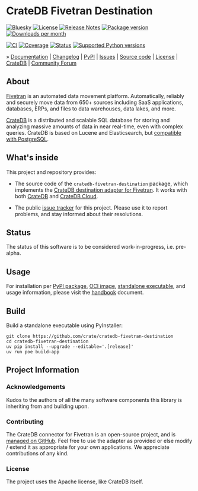 # CrateDB Fivetran Destination

[![Bluesky][badge-bluesky]][project-bluesky]
[![License][badge-license]][project-license]
[![Release Notes][badge-release-notes]][project-release-notes]
[![Package version][badge-package-version]][project-pypi]
[![Downloads per month][badge-downloads-per-month]][project-downloads]

[![CI][badge-ci]][project-ci]
[![Coverage][badge-coverage]][project-coverage]
[![Status][badge-status]][project-pypi]
[![Supported Python versions][badge-python-versions]][project-pypi]

» [Documentation]
| [Changelog]
| [PyPI]
| [Issues]
| [Source code]
| [License]
| [CrateDB]
| [Community Forum]

## About

[Fivetran] is an automated data movement platform. Automatically, reliably and
securely move data from 650+ sources including SaaS applications, databases,
ERPs, and files to data warehouses, data lakes, and more.

[CrateDB] is a distributed and scalable SQL database for storing and analyzing
massive amounts of data in near real-time, even with complex queries. 
CrateDB is based on Lucene and Elasticsearch, but [compatible with PostgreSQL].

## What's inside

This project and repository provides:

- The source code of the `cratedb-fivetran-destination` package, which implements
  the [CrateDB destination adapter for Fivetran]. It works with both [CrateDB] and
  [CrateDB Cloud].

- The public [issue tracker] for this project. Please use it
  to report problems, and stay informed about their resolutions.

## Status

The status of this software is to be considered work-in-progress,
i.e. pre-alpha.

## Usage

For installation per [PyPI package][PyPI], [OCI image], [standalone executable],
and usage information, please visit the [handbook] document.

## Build
Build a standalone executable using PyInstaller:
```shell
git clone https://github.com/crate/cratedb-fivetran-destination
cd cratedb-fivetran-destination
uv pip install --upgrade --editable='.[release]'
uv run poe build-app
```

## Project Information

### Acknowledgements
Kudos to the authors of all the many software components this library is
inheriting from and building upon.

### Contributing
The CrateDB connector for Fivetran is an open-source project, and is
[managed on GitHub].
Feel free to use the adapter as provided or else modify / extend it
as appropriate for your own applications. We appreciate contributions of any kind.

### License
The project uses the Apache license, like CrateDB itself.


[compatible with PostgreSQL]: https://cratedb.com/docs/guide/feature/postgresql-compatibility/
[CrateDB]: https://cratedb.com/database
[CrateDB Cloud]: https://cratedb.com/database/cloud
[CrateDB destination adapter for Fivetran]: https://cratedb.com/docs/guide/integrate/fivetran/
[Fivetran]: https://www.fivetran.com/
[Fivetran SDK Development Guide]: https://github.com/fivetran/fivetran_sdk/blob/main/development-guide.md
[handbook]: https://github.com/crate/cratedb-fivetran-destination/blob/main/docs/handbook.md
[issue tracker]: https://github.com/crate/cratedb-fivetran-destination/issues
[OCI image]: https://github.com/crate/cratedb-fivetran-destination/pkgs/container/cratedb-fivetran-destination
[standalone executable]: https://github.com/crate/cratedb-fivetran-destination/releases

[Changelog]: https://github.com/crate/cratedb-fivetran-destination/blob/main/CHANGES.md
[Community Forum]: https://community.cratedb.com/
[Documentation]: https://cratedb.com/docs/guide/integrate/fivetran/
[Issues]: https://github.com/crate/cratedb-fivetran-destination/issues
[License]: https://github.com/crate/cratedb-fivetran-destination/blob/main/LICENSE
[managed on GitHub]: https://github.com/crate/cratedb-fivetran-destination
[PyPI]: https://pypi.org/project/cratedb-fivetran-destination/
[Source code]: https://github.com/crate/cratedb-fivetran-destination

[badge-bluesky]: https://img.shields.io/badge/Bluesky-0285FF?logo=bluesky&logoColor=fff&label=Follow%20%40CrateDB
[badge-ci]: https://github.com/crate/cratedb-fivetran-destination/actions/workflows/tests.yml/badge.svg
[badge-coverage]: https://codecov.io/gh/crate/cratedb-fivetran-destination/branch/main/graph/badge.svg
[badge-downloads-per-month]: https://pepy.tech/badge/cratedb-fivetran-destination/month
[badge-license]: https://img.shields.io/github/license/crate/cratedb-fivetran-destination.svg
[badge-package-version]: https://img.shields.io/pypi/v/cratedb-fivetran-destination.svg
[badge-python-versions]: https://img.shields.io/pypi/pyversions/cratedb-fivetran-destination.svg
[badge-release-notes]: https://img.shields.io/github/release/crate/cratedb-fivetran-destination?label=Release+Notes
[badge-status]: https://img.shields.io/pypi/status/cratedb-fivetran-destination.svg
[project-bluesky]: https://bsky.app/search?q=cratedb
[project-ci]: https://github.com/crate/cratedb-fivetran-destination/actions/workflows/tests.yml
[project-coverage]: https://app.codecov.io/gh/crate/cratedb-fivetran-destination
[project-downloads]: https://pepy.tech/project/cratedb-fivetran-destination/
[project-license]: https://github.com/crate/cratedb-fivetran-destination/blob/main/LICENSE
[project-pypi]: https://pypi.org/project/cratedb-fivetran-destination
[project-release-notes]: https://github.com/crate/cratedb-fivetran-destination/releases
